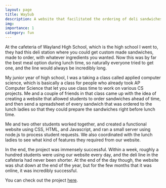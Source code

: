 ```yaml
---
layout: page
title: WaySub
description: A website that facilitated the ordering of deli sandwiches at my high school.
img:
importance: 1
category: fun
---
```


At the cafeteria of Wayland High School, which is the high school I went to, they had this deli station where you could get custom made sandwiches, made to order, with whatever ingredients you wanted. Now this was by far the best meal option during lunch time, so naturally everyone tried to get one, and the line would always be incredibly long.

My junior year of high school, I was a taking a class called applied computer science, which is basically a class for people who already took AP Computer Science that let you use class time to work on various CS projects. Me and a couple of friends in that class came up with the idea of creating a website that allowed students to order sandwiches ahead of time, and then send a spreadsheet of every sandwich that was ordered to the lunch ladies so that they could prepare the sandwiches right before lunch time.

Me and two other students worked together, and created a functional website using CSS, HTML, and Javascript, and ran a small server using node.js to process student requests. We also coordinated with the lunch ladies to see what kind of features they required from our website.

In the end, the project was immensely successful. Within a week, roughly a hundred students were using our website every day, and the deli line in the cafeteria had never been shorter. At the end of the day though, the website was shut down at the end of the year, but for the few months that it was online, it was incredibly successful.

You can check out the project <a href="http://waysub.com/main.html">here</a>.